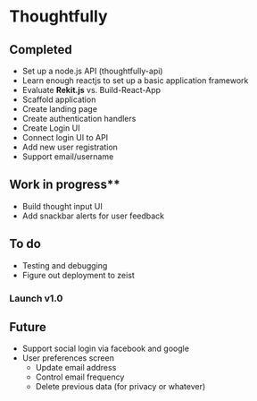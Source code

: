 # Thoughtfully

## Completed
- Set up a node.js API (thoughtfully-api)
- Learn enough reactjs to set up a basic application framework
- Evaluate **Rekit.js** vs. Build-React-App
- Scaffold application
- Create landing page
- Create authentication handlers
- Create Login UI
- Connect login UI to API
- Add new user registration
- Support email/username

## Work in progress**
- Build thought input UI
- Add snackbar alerts for user feedback

## To do
- Testing and debugging
- Figure out deployment to zeist

### Launch v1.0

## Future
- Support social login via facebook and google
- User preferences screen
  - Update email address
  - Control email frequency
  - Delete previous data (for privacy or whatever)
  
